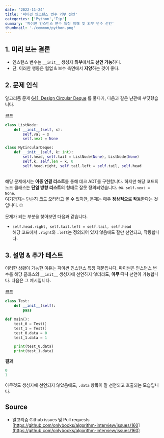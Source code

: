 ```yaml
---
date: '2022-11-24'
title: '파이썬 인스턴스 변수 외부 선언'
categories: ['Python','Tip']
summary: '파이썬 인스턴스 변수 특징 이해 및 외부 변수 선언'
thumbnail: './common/python.png'
---
```

## 1. 미리 보는 결론
- 인스턴스 변수는 `__init__` 생성자 **외부**에서도 **선언 가능**하다.
- 단, 이러한 행동은 협업 & 보수 측면에서 **지양**하는 것이 좋다.

## 2. 문제 인식
알고리즘 문제 [641. Design Circular Deque](https://hyeondong.com/leetcode-641-explanation/) 를 풀다가, 다음과 같은 난관에 부딪혔습니다.  
\
**코드**
```py
class ListNode:
    def __init__(self, x):
        self.val = x
        self.next = None

class MyCircularDeque:
    def __init__(self, k: int):
        self.head, self.tail = ListNode(None), ListNode(None)
        self.k, self.len = k, 0
        self.head.right, self.tail.left = self.tail, self.head
```
\
해당 문제에서는 **이중 연결 리스트**를 통해 데크 ADT를 구현합니다. 하지만 해당 코드의 노드 클래스는 **단일 방향 리스트**의 형태로 잘못 정의되었습니다. ex. `self.next = None`.  
여기까지는 단순히 코드 오타라고 볼 수 있지만, 문제는 매우 **정상적으로 작동**한다는 것입니다. 🙄  
\
문제가 되는 부분을 찾아보면 다음과 같습니다.  
- `self.head.right, self.tail.left = self.tail, self.head`  
해당 코드에서 `.right`와 `.left`는 정의되어 있지 않음에도 잘만 선언되고, 작동합니다.  

## 3. 설명 & 추가 테스트
이러한 상황이 가능한 이유는 파이썬 인스턴스 특징 때문입니다. 파이썬은 인스턴스 변수를 해당 클래스의 `__init__` 생성자에 선언하지 않더라도, **아무 때나** 선언이 가능합니다. 다음은 그 예시입니다.  
\
**코드**
```py
class Test:
    def __init__(self):
        pass

def main():
    test_0 = Test()
    test_1 = Test()
    test_0.data = 0
    test_1.data = 1

    print(test_0.data)
    print(test_1.data)
```
**결과**
```py
0
1
```
아무것도 생성자에 선언되지 않았음에도, `.data` 항목이 잘 선언되고 호출되는 모습입니다.

## Source

- 알고리즘 Github issues 및 Pull requests  
  [https://github.com/onlybooks/algorithm-interview/issues/160](https://github.com/onlybooks/algorithm-interview/issues/160)
